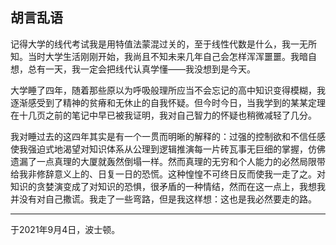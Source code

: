 ## 胡言乱语

记得大学的线代考试我是用特值法蒙混过关的，至于线性代数是什么，我一无所知。当时大学生活刚刚开始，我尚且不知未来几年自己会怎样浑浑噩噩。我暗自想，总有一天，我一定会把线代认真学懂——我没想到是今天。

大学睡了四年，随着那些原以为呼吸般理所应当不会忘记的高中知识变得模糊，我逐渐感受到了精神的贫瘠和无休止的自我怀疑。但今时今日，当我学到的某某定理在十几页之前的笔记中早已被我证明，我对自己智力的怀疑也稍微减轻了几分。

我对睡过去的这四年其实是有一个一贯而明晰的解释的：过强的控制欲和不信任感使我强迫式地渴望对知识体系从公理到逻辑推演每一片砖瓦事无巨细的掌握，仿佛遗漏了一点真理的大厦就轰然倒塌一样。然而真理的无穷和个人能力的必然局限带给我非修辞意义上的、日复一日的恐慌。这种惶惶不可终日反而使我一走了之。对知识的贪婪演变成了对知识的恐惧，很矛盾的一种情结，然而在这一点上，我想我并没有对自己撒谎。我走了一些弯路，但是我这样想：这也是我必然要走的路。



------

于2021年9月4日，波士顿。
